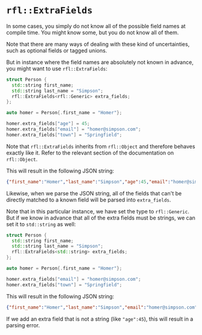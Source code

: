 # `rfl::ExtraFields` 

In some cases, you simply do not know all of the possible field names at compile time. You might know some, but you
do not know all of them.

Note that there are many ways of dealing with these kind of uncertainties, such as optional fields or tagged unions.

But in instance where the field names are absolutely not known in advance, you might want to use `rfl::ExtraFields`:

```cpp
struct Person {
  std::string first_name;
  std::string last_name = "Simpson";
  rfl::ExtraFields<rfl::Generic> extra_fields;
};

auto homer = Person{.first_name = "Homer"};

homer.extra_fields["age"] = 45;
homer.extra_fields["email"] = "homer@simpson.com";
homer.extra_fields["town"] = "Springfield";
```

Note that `rfl::ExtraFields` inherits from `rfl::Object` and therefore behaves exactly like it. Refer
to the relevant section of the documentation on `rfl::Object`.

This will result in the following JSON string:

```json
{"first_name":"Homer","last_name":"Simpson","age":45,"email":"homer@simpson.com","town":"Springfield"}
```

Likewise, when we parse the JSON string, all of the fields that can't be directly matched to
a known field will be parsed into `extra_fields`.

Note that in this particular instance, we have set the type to `rfl::Generic`. But if we know in
advance that all of the extra fields must be strings, we can set it to `std::string` as well:

```cpp
struct Person {
  std::string first_name;
  std::string last_name = "Simpson";
  rfl::ExtraFields<std::string> extra_fields;
};

auto homer = Person{.first_name = "Homer"};

homer.extra_fields["email"] = "homer@simpson.com";
homer.extra_fields["town"] = "Springfield";
```

This will result in the following JSON string:

```json
{"first_name":"Homer","last_name":"Simpson","email":"homer@simpson.com","town":"Springfield"}
```

If we add an extra field that is not a string (like `"age":45`), this will result in a parsing error. 
